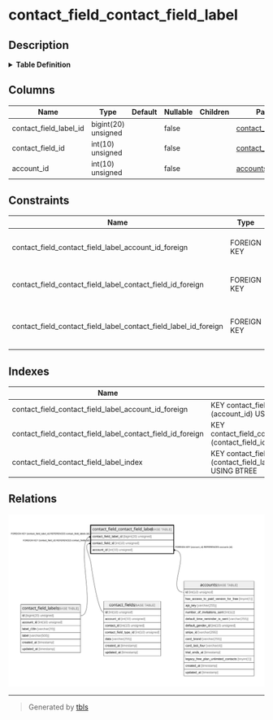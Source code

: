 # contact_field_contact_field_label

## Description

<details>
<summary><strong>Table Definition</strong></summary>

```sql
CREATE TABLE `contact_field_contact_field_label` (
  `contact_field_label_id` bigint(20) unsigned NOT NULL,
  `contact_field_id` int(10) unsigned NOT NULL,
  `account_id` int(10) unsigned NOT NULL,
  KEY `contact_field_contact_field_label_index` (`contact_field_label_id`,`contact_field_id`,`account_id`),
  KEY `contact_field_contact_field_label_contact_field_id_foreign` (`contact_field_id`),
  KEY `contact_field_contact_field_label_account_id_foreign` (`account_id`),
  CONSTRAINT `contact_field_contact_field_label_account_id_foreign` FOREIGN KEY (`account_id`) REFERENCES `accounts` (`id`) ON DELETE CASCADE,
  CONSTRAINT `contact_field_contact_field_label_contact_field_id_foreign` FOREIGN KEY (`contact_field_id`) REFERENCES `contact_fields` (`id`) ON DELETE CASCADE,
  CONSTRAINT `contact_field_contact_field_label_contact_field_label_id_foreign` FOREIGN KEY (`contact_field_label_id`) REFERENCES `contact_field_labels` (`id`) ON DELETE CASCADE
) ENGINE=InnoDB DEFAULT CHARSET=utf8mb4 COLLATE=utf8mb4_unicode_ci
```

</details>

## Columns

| Name | Type | Default | Nullable | Children | Parents | Comment |
| ---- | ---- | ------- | -------- | -------- | ------- | ------- |
| contact_field_label_id | bigint(20) unsigned |  | false |  | [contact_field_labels](contact_field_labels.md) |  |
| contact_field_id | int(10) unsigned |  | false |  | [contact_fields](contact_fields.md) |  |
| account_id | int(10) unsigned |  | false |  | [accounts](accounts.md) |  |

## Constraints

| Name | Type | Definition |
| ---- | ---- | ---------- |
| contact_field_contact_field_label_account_id_foreign | FOREIGN KEY | FOREIGN KEY (account_id) REFERENCES accounts (id) |
| contact_field_contact_field_label_contact_field_id_foreign | FOREIGN KEY | FOREIGN KEY (contact_field_id) REFERENCES contact_fields (id) |
| contact_field_contact_field_label_contact_field_label_id_foreign | FOREIGN KEY | FOREIGN KEY (contact_field_label_id) REFERENCES contact_field_labels (id) |

## Indexes

| Name | Definition |
| ---- | ---------- |
| contact_field_contact_field_label_account_id_foreign | KEY contact_field_contact_field_label_account_id_foreign (account_id) USING BTREE |
| contact_field_contact_field_label_contact_field_id_foreign | KEY contact_field_contact_field_label_contact_field_id_foreign (contact_field_id) USING BTREE |
| contact_field_contact_field_label_index | KEY contact_field_contact_field_label_index (contact_field_label_id, contact_field_id, account_id) USING BTREE |

## Relations

![er](contact_field_contact_field_label.svg)

---

> Generated by [tbls](https://github.com/k1LoW/tbls)
